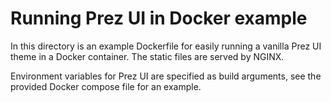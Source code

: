 # Running Prez UI in Docker example
In this directory is an example Dockerfile for easily running a vanilla Prez UI theme in a Docker container. The static files are served by NGINX.

Environment variables for Prez UI are specified as build arguments, see the provided Docker compose file for an example.
